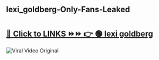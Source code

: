 
 ## lexi_goldberg-Only-Fans-Leaked

# <h2><a href="https://clipsfans.com/lexi_goldberg&ref=git">🔗 Click to LINKS ⏩⏩ 👉 🟢 lexi goldberg </a></h2>

<a href="https://clipsfans.com/lexi_goldberg&ref=git" rel="nofollow" data-target="animated-image.originalLink"><img src="https://i.ibb.co.com/xMMVF88/686577567.gif" alt="Viral Video Original" style="max-width: 100%; display: inline-block;" data-target="animated-image.originalImage"></a>

